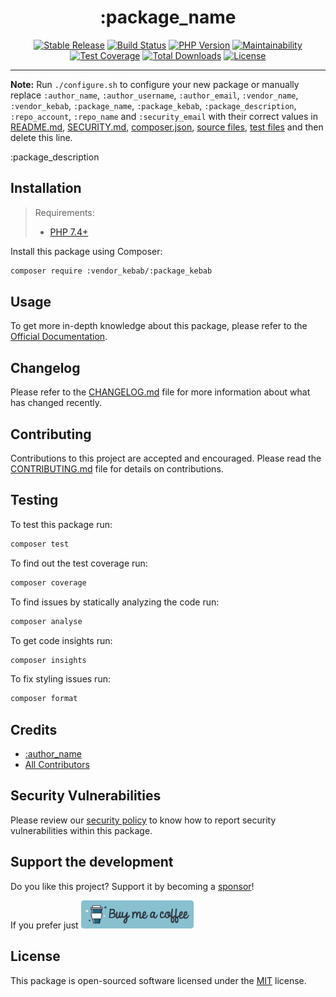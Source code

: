 <div align="center">
    <h1>:package_name</h1>
    <p align="center"> 
        <a href="https://packagist.org/packages/:vendor_kebab/:package_kebab"><img alt="Stable Release" src="https://img.shields.io/packagist/v/:vendor_kebab/:package_kebab.svg?style=flat-square&label=release&logo=packagist&logoColor=eceff4&colorA=4c566a&colorB=5e81ac"></a>
        <a href="https://github.com/:repo_account/:repo_name/actions?query=workflow%3Arun-tests"><img alt="Build Status" src="https://img.shields.io/github/workflow/status/:repo_account/:repo_name/tests.svg?style=flat-square&label=build&logo=github&logoColor=eceff4&colorA=4c566a&colorB=88c0d0"></a>
        <a href="https://php.net/releases"><img alt="PHP Version" src="https://img.shields.io/packagist/php-v/:vendor_kebab/:package_kebab.svg?style=flat-square&label=php&logo=php&logoColor=eceff4&colorA=4c566a&colorB=b48ead"></a>
        <a href="https://codeclimate.com/github/:repo_account/:repo_name"><img alt="Maintainability" src="https://img.shields.io/codeclimate/maintainability/:repo_account/:repo_name.svg?style=flat-square&label=maintainability&logo=code-climate&logoColor=eceff4&colorA=4c566a&colorB=88c0d0"></a>
        <a href="https://codeclimate.com/github/:repo_account/:repo_name"><img alt="Test Coverage" src="https://img.shields.io/codeclimate/coverage/:repo_account/:repo_name.svg?style=flat-square&label=coverage&logo=code-climate&logoColor=eceff4&colorA=4c566a&colorB=88c0d0"></a>
        <a href="https://packagist.org/packages/:vendor_kebab/:package_kebab"><img alt="Total Downloads" src="https://img.shields.io/packagist/dt/:vendor_kebab/:package_kebab.svg?style=flat-square&label=downloads&logoColor=eceff4&colorA=4c566a&colorB=88c0d0"></a>
        <a href="https://github.com/:repo_account/:repo_name/blob/master/LICENSE.md"><img alt="License" src="https://img.shields.io/github/license/:repo_account/:repo_name.svg?style=flat-square&label=license&logoColor=eceff4&colorA=4c566a&colorB=a3be8c"></a>
    </p>
</div>
<hr>

**Note:** Run `./configure.sh` to configure your new package or manually replace `:author_name`, `:author_username`, `:author_email`, `:vendor_name`, `:vendor_kebab`, `:package_name`, `:package_kebab`, `:package_description`, `:repo_account`, `:repo_name` and `:security_email` with their correct values in [README.md](README.md), [SECURITY.md](.github/SECURITY.md), [composer.json](composer.json), [source files](src), [test files](tests) and then delete this line.

:package_description

## Installation

>Requirements:
>- [PHP 7.4+](https://php.net/releases)

Install this package using Composer:

```bash
composer require :vendor_kebab/:package_kebab
```

## Usage

To get more in-depth knowledge about this package, please refer to the [Official Documentation](docs).

## Changelog

Please refer to the [CHANGELOG.md](CHANGELOG.md) file for more information about what has changed recently.

## Contributing

Contributions to this project are accepted and encouraged. Please read the [CONTRIBUTING.md](.github/CONTRIBUTING.md) file for details on contributions.

## Testing

To test this package run:

``` bash
composer test
```

To find out the test coverage run:

``` bash
composer coverage
```

To find issues by statically analyzing the code run:

``` bash
composer analyse
```

To get code insights run:

``` bash
composer insights
```

To fix styling issues run:

``` bash
composer format
```

## Credits

- [:author_name](https://github.com/:author_username)
- [All Contributors](../../contributors)

## Security Vulnerabilities

Please review our [security policy](../../security/policy) to know how to report security vulnerabilities within this package.

## Support the development

Do you like this project? Support it by becoming a [sponsor](https://github.com/sponsors/:author_username)!

If you prefer just <a href="https://www.buymeacoffee.com/axelitus"><img src="docs/assets/images/buy-me-a-coffee.svg" width="180" alt="Buy me a coffee"></img></a>

## License

This package is open-sourced software licensed under the [MIT](LICENSE.md) license.
